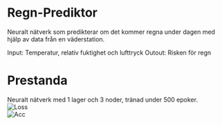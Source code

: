 # Regn-Prediktor
Neuralt nätverk som predikterar om det kommer regna under dagen med hjälp av data från en väderstation.  
  
Input: Temperatur, relativ fuktighet och lufttryck 
Outout: Risken för regn  

# Prestanda
Neuralt nätverk med 1 lager och 3 noder, tränad under 500 epoker.  
![Loss](https://github.com/TantDre/Regn-Prediktor/blob/master/Plots/Loss.png?raw=true)  
![Acc](https://github.com/TantDre/Regn-Prediktor/blob/master/Plots/Acc.png?raw=true)  

